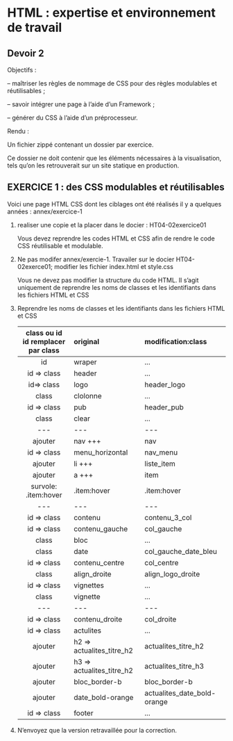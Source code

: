 # HTML : expertise et environnement de travail

## Devoir 2

Objectifs :

– maîtriser les règles de nommage de CSS pour des règles modulables et réutilisables ;

– savoir intégrer une page à l’aide d’un Framework ;

– générer du CSS à l’aide d’un préprocesseur.

Rendu :

Un fichier zippé contenant un dossier par exercice.

Ce dossier ne doit contenir que les éléments nécessaires à la visualisation, tels qu’on les retrouverait sur un site
statique en production.

## EXERCICE 1 : des CSS modulables et réutilisables

Voici une page HTML CSS dont les ciblages ont été réalisés il y a quelques années : annex/exercice-1

1. realiser une copie et la placer dans le docier : HT04-02exercice01

   Vous devez reprendre les codes HTML et CSS afin de rendre le code CSS réutilisable et modulable.

2. Ne pas modifer annex/exercie-1. Travailer sur le docier HT04-02exerce01; modifier les fichier index.html et style.css

   Vous ne devez pas modifier la structure du code HTML. Il s’agit uniquement de reprendre les noms de classes
   et les identifiants dans les fichiers HTML et CSS

3. Reprendre les noms de classes et les identifiants dans les fichiers HTML et CSS

   | class ou id</br>id remplacer par class | original                  | modification:class          |
   | :------------------------------------: | :------------------------ | :-------------------------- |
   |                   id                   | wraper                    | ...                         |
   |              id => class               | header                    | ...                         |
   |               id=> class               | logo                      | header_logo                 |
   |                 class                  | clolonne                  | ...                         |
   |              id => class               | pub                       | header_pub                  |
   |                 class                  | clear                     | ...                         |
   |                  ---                   | ---                       | ---                         |
   |                ajouter                 | nav +++                   | nav                         |
   |              id => class               | menu_horizontal           | nav_menu                    |
   |                ajouter                 | li +++                    | liste_item                  |
   |                ajouter                 | a +++                     | item                        |
   |          survole: .item:hover          | .item:hover               | .item:hover                 |
   |                  ---                   | ---                       | ---                         |
   |              id => class               | contenu                   | contenu_3_col               |
   |              id => class               | contenu_gauche            | col_gauche                  |
   |                 class                  | bloc                      | ...                         |
   |                 class                  | date                      | col_gauche_date_bleu        |
   |              id => class               | contenu_centre            | col_centre                  |
   |                 class                  | align_droite              | align_logo_droite           |
   |              id => class               | vignettes                 | ...                         |
   |                 class                  | vignette                  | ...                         |
   |                  ---                   | ---                       | ---                         |
   |              id => class               | contenu_droite            | col_droite                  |
   |              id => class               | actulites                 | ...                         |
   |                ajouter                 | h2 => actualites_titre_h2 | actualites_titre_h2         |
   |                ajouter                 | h3 => actualites_titre_h2 | actualites_titre_h3         |
   |                ajouter                 | bloc_border-b             | bloc_border-b               |
   |                ajouter                 | date_bold-orange          | actualites_date_bold-orange |
   |              id => class               | footer                    | ...                         |

4. N’envoyez que la version retravaillée pour la correction.
